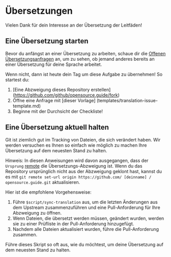 # Übersetzungen

Vielen Dank für dein Interesse an der Übersetzung der Leitfäden!

## Eine Übersetzung starten

Bevor du anfängst an einer Übersetzung zu arbeiten, schaue dir die [Offenen Übersetzungsanfragen](https://github.com/github/opensource.guide/labels/translation) an, um zu sehen, ob jemand anderes bereits an einer Übersetzung für deine Sprache arbeitet.

Wenn nicht, dann ist heute dein Tag um diese Aufgabe zu übernehmen! So startest du:

1. [Eine Abzweigung dieses Repository erstellen] (https://github.com/github/opensource.guide/fork)
2. Öffne eine Anfrage mit [dieser Vorlage] (templates/translation-issue-template.md)
3. Beginne mit der Durchsicht der Checkliste!

## Eine Übersetzung aktuell halten

Git ist ziemlich gut im Tracking von Dateien, die sich verändert haben. Wir werden versuchen es Ihnen so einfach wie möglich zu machen Ihre Übersetzung auf dem neuesten Stand zu halten.

Hinweis: In diesen Anweisungen wird davon ausgegangen, dass der `Ursprung` [remote](https://git-scm.com/docs/git-remote) die Übersetzungs-Abzweigung ist. Wenn du das Repository ursprünglich nicht aus der Abzweigung geklont hast, kannst du es mit `git remote set-url origin https://github.com/ [deinname] / opensource.guide.git` aktualisieren.

Hier ist die empfohlene Vorgehensweise:

1. Führe `$script/sync-translation` aus, um die letzten Änderungen aus dem Upstream zusammenzuführen und eine Pull-Anforderung für Ihre Abzweigung zu öffnen.
2. Wenn Dateien, die übersetzt werden müssen, geändert wurden, werden sie zu einer Prüfliste in der Pull-Anforderung hinzugefügt.
3. Nachdem alle Dateien aktualisiert wurden, führe die Pull-Anforderung zusammen.

Führe dieses Skript so oft aus, wie du möchtest, um deine Übersetzung auf dem neuesten Stand zu halten.
